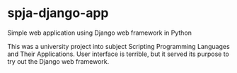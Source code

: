 # spja-django-app
Simple web application using Django web framework in Python

This was a university project into subject Scripting Programming Languages and Their Applications. User interface is terrible,
but it served its purpose to try out the Django web framework.
